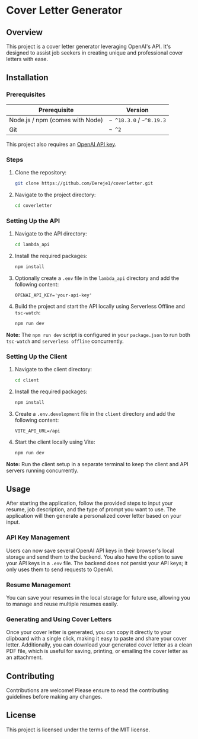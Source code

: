 # Cover Letter Generator

## Overview
This project is a cover letter generator leveraging OpenAI's API. It's designed to assist job seekers in creating unique and professional cover letters with ease.

## Installation

### Prerequisites
| Prerequisite                                | Version |
| ------------------------------------------- | ------- |
| Node.js / npm (comes with Node)             | `~ ^18.3.0` / `~^8.19.3` |
| Git                                         | `~ ^2` |

This project also requires an [OpenAI API key](https://platform.openai.com/docs/quickstart/step-2-setup-your-api-key).

### Steps
1. Clone the repository: 
   ```bash
   git clone https://github.com/Dereje1/coverletter.git
   ```
2. Navigate to the project directory: 
   ```bash
   cd coverletter
   ```

### Setting Up the API
1. Navigate to the API directory: 
   ```bash
   cd lambda_api
   ```
2. Install the required packages: 
   ```bash
   npm install
   ```
3. Optionally create a `.env` file in the `lambda_api` directory and add the following content:
   ```env
   OPENAI_API_KEY='your-api-key'
   ```
4. Build the project and start the API locally using Serverless Offline and `tsc-watch`: 
   ```bash
   npm run dev
   ```

**Note:** The `npm run dev` script is configured in your `package.json` to run both `tsc-watch` and `serverless offline` concurrently.


### Setting Up the Client
1. Navigate to the client directory:
   ```bash
   cd client
   ```
2. Install the required packages: 
   ```bash
   npm install
   ```
3. Create a `.env.development` file in the `client` directory and add the following content:
   ```env
   VITE_API_URL=/api
   ```
4. Start the client locally using Vite:
   ```bash
   npm run dev
   ```
**Note:** Run the client setup in a separate terminal to keep the client and API servers running concurrently.

## Usage
After starting the application, follow the provided steps to input your resume, job description, and the type of prompt you want to use. The application will then generate a personalized cover letter based on your input.

### API Key Management
Users can now save several OpenAI API keys in their browser's local storage and send them to the backend. You also have the option to save your API keys in a `.env` file. The backend does not persist your API keys; it only uses them to send requests to OpenAI.

### Resume Management
You can save your resumes in the local storage for future use, allowing you to manage and reuse multiple resumes easily. 

### Generating and Using Cover Letters
Once your cover letter is generated, you can copy it directly to your clipboard with a single click, making it easy to paste and share your cover letter. Additionally, you can download your generated cover letter as a clean PDF file, which is useful for saving, printing, or emailing the cover letter as an attachment.

## Contributing
Contributions are welcome! Please ensure to read the contributing guidelines before making any changes.

## License
This project is licensed under the terms of the MIT license.
